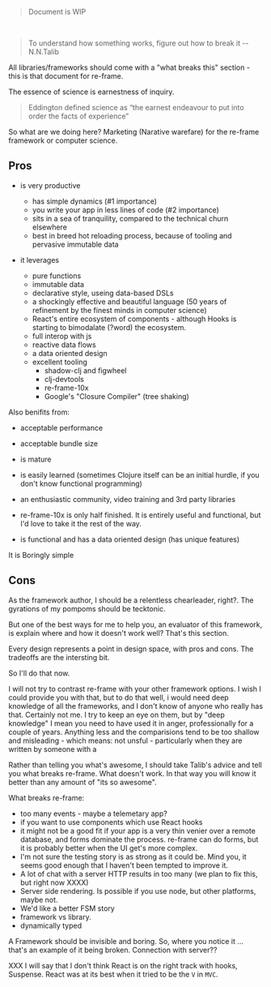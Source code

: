 > Document is WIP 
<br>

> To understand how something works, figure out how to break it
>   -- N.N.Talib

All libraries/frameworks should come with a "what breaks this" section - this is that document for re-frame. 

The essence of science is earnestness of inquiry. 

> Eddington defined science as “the earnest endeavour to put into order the facts of experience” 

So what are we doing here?  Marketing (Narative warefare) for the re-frame framework or computer science. 

## Pros

  - is very productive 
    - has simple dynamics  (#1 importance)
    - you write your app in less lines of code (#2 importance)
    - sits in a sea of tranquility, compared to the technical churn elsewhere
    - best in breed hot reloading process, because of tooling and pervasive immutable data

  - it leverages 
    - pure functions
    - immutable data 
    - declarative style, useing data-based DSLs
    - a shockingly effective and beautiful language (50 years of refinement by the finest minds in computer science) 
    - React's entire ecosystem of components - although Hooks is starting to bimodalate (?word) the ecosystem.
    - full interop with js
    - reactive data flows
    - a data oriented design 
    - excellent tooling
       - shadow-clj and figwheel 
       - clj-devtools
       - re-frame-10x
       - Google's "Closure Compiler" (tree shaking) 

  Also benifits from:

  - acceptable performance
  - acceptable bundle size
  - is mature
  - is easily learned (sometimes Clojure itself can be an initial hurdle, if you don't know functional programming)
  - an enthusiastic community, video training and 3rd party libraries
  

  - re-frame-10x is only half finished. It is entirely useful and functional, but I'd love to take it the rest of the way. 
  - is functional and has a data oriented design  (has unique features)

It is Boringly simple



## Cons 


As the framework author, I should be a relentless chearleader, right?. The gyrations of my pompoms should be tecktonic.

But one of the best ways for me to help you, an evaluator of this framework, is explain where and how it doesn't work well? That's this section. 

Every design represents a point in design space, with pros and cons. The tradeoffs are the intersting bit.

So I'll do that now. 


I will not try to contrast re-frame with your other framework options. I wish I could provide you with
that, but to do that well, i would need deep knowledge of all the frameworks, and I don't know of
anyone who really has that. Certainly not me. I try to keep an eye on them, but by "deep knowledge"
I mean you need to have used it in anger, professionally for a couple of years. Anything less and 
the comparisions tend to be too shallow and misleading - which means: not unsful - particularly when they
are written by someone with a 



Rather than telling you what's awesome, I should take Talib's advice and tell you what breaks re-frame. What doesn't work. In that way you will know it better than any amount of "its so awesome". 

What breaks re-frame:

  - too many events - maybe a telemetary app?
  - if you want to use components which use React hooks
  - it might not be a good fit if your app is a very thin venier over a remote database, and forms dominate the process.  re-frame can do forms, but it is probably better when the UI get's more complex. 
  - I'm not sure the testing story is as strong as it could be. Mind you, it seems good enough that I haven't been tempted to improve it. 
  - A lot of chat with a server HTTP results in too many (we plan to fix this, but right now XXXX)
  - Server side rendering. Is possible if you use node, but other platforms, maybe not. 
  - We'd like a better FSM story 
  - framework vs library. 
  - dynamically typed



A Framework should be invisible and boring. So, where you notice it ... that's an example of it being broken.  Connection with server?? 


XXX I will say that I don't think React is on the right track with hooks, Suspense. React was at its best when it tried to be the `V` in `MVC`. 
